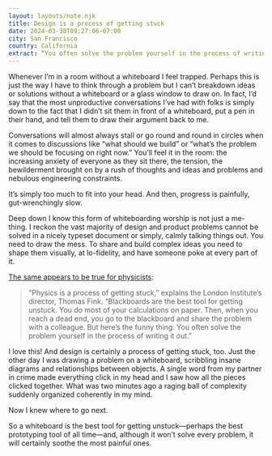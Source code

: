 ```yaml
---
layout: layouts/note.njk
title: Design is a process of getting stuck
date: 2024-03-30T09:27:06-07:00
city: San Francisco
country: California
extract: “You often solve the problem yourself in the process of writing it out.”
---
```


Whenever I’m in a room without a whiteboard I feel trapped. Perhaps this is just the way I have to think through a problem but I can’t breakdown ideas or solutions without a whiteboard or a glass window to draw on. In fact, I’d say that the most unproductive conversations I’ve had with folks is simply down to the fact that I didn’t sit them in front of a whiteboard, put a pen in their hand, and tell them to draw their argument back to me.

Conversations will almost always stall or go round and round in circles when it comes to discussions like “what should we build” or “what’s the problem we should be focusing on right now.” You’ll feel it in the room: the increasing anxiety of everyone as they sit there, the tension, the bewilderment brought on by a rush of thoughts and ideas and problems and nebulous engineering constraints.

It’s simply too much to fit into your head. And then, progress is painfully, gut-wrenchingly slow.

Deep down I know this form of whiteboarding worship is not just a me-thing. I reckon the vast majority of design and product problems cannot be solved in a nicely typeset document or simply, calmly talking things out. You need to draw the mess. To share and build complex ideas you need to shape them visually, at lo-fidelity, and have someone poke at every part of it.

[The same appears to be true for physicists](https://nautil.us/the-magic-of-the-blackboard-487759/):

> “Physics is a process of getting stuck,” explains the London Institute’s director, Thomas Fink. “Blackboards are the best tool for getting unstuck. You do most of your calculations on paper. Then, when you reach a dead end, you go to the blackboard and share the problem with a colleague. But here’s the funny thing. You often solve the problem yourself in the process of writing it out.”

I love this! And design is certainly a process of getting stuck, too. Just the other day I was drawing a problem on a whiteboard, scribbling insane diagrams and relationships between objects. A single word from my partner in crime made everything click in my head and I saw how all the pieces clicked together. What was two minutes ago a raging ball of complexity suddenly organized coherently in my mind.

Now I knew where to go next.

So a whiteboard is the best tool for getting unstuck—perhaps the best prototyping tool of all time—and, although it won’t solve every problem, it will certainly soothe the most painful ones.
